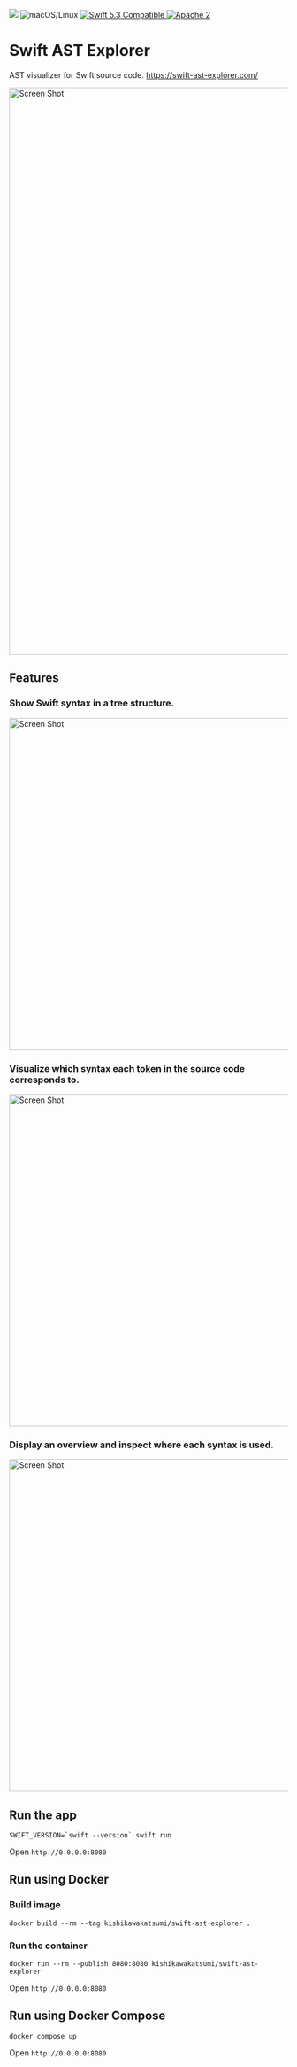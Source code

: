 <p>
<img src="https://github.com/kishikawakatsumi/swift-ast-explorer/workflows/CI/badge.svg">
<img src="https://img.shields.io/badge/os-macOS/Linux-green.svg?style=flat" alt="macOS/Linux">
<a href="http://swift.org">
<img src="https://img.shields.io/badge/swift-5.3-orange.svg?style=flat" alt="Swift 5.3 Compatible">
</a>
<a href="https://github.com/kishikawakatsumi/swift-ast-explorer/blob/master/LICENSE">
<img src="https://img.shields.io/badge/license-Apache2-blue.svg?style=flat" alt="Apache 2">
</a>
</p>

# Swift AST Explorer

AST visualizer for Swift source code. https://swift-ast-explorer.com/

<a href="https://swift-ast-explorer.com/"><img width="1024" alt="Screen Shot" src="https://user-images.githubusercontent.com/40610/95597813-14766480-0a8a-11eb-8116-56dbb5a55020.png"></a>

## Features

### Show Swift syntax in a tree structure.

<img width="600" alt="Screen Shot" src="https://user-images.githubusercontent.com/40610/95597584-cbbeab80-0a89-11eb-918f-03cb50a46b22.png">

### Visualize which syntax each token in the source code corresponds to.

<img width="600" alt="Screen Shot" src="https://user-images.githubusercontent.com/40610/95597956-47b8f380-0a8a-11eb-9d2a-9f12f7ebc25b.png">

### Display an overview and inspect where each syntax is used.

<img width="600" alt="Screen Shot" src="https://user-images.githubusercontent.com/40610/95598041-64edc200-0a8a-11eb-818d-0c940d40ffd2.png">

## Run the app

```shell
SWIFT_VERSION=`swift --version` swift run
```

Open `http://0.0.0.0:8080`

## Run using Docker

### Build image

```shell
docker build --rm --tag kishikawakatsumi/swift-ast-explorer .
```

### Run the container

```shell
docker run --rm --publish 8080:8080 kishikawakatsumi/swift-ast-explorer
```

Open `http://0.0.0.0:8080`

## Run using Docker Compose

```shell
docker compose up
```

Open `http://0.0.0.0:8080`
